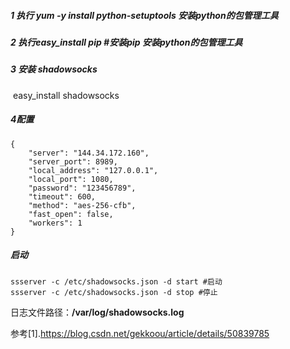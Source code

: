 ##### 1 执行 yum -y install python-setuptools 安装python的包管理工具

##### 2 执行easy_install pip #安装pip  安装python的包管理工具 

##### 3 安装 shadowsocks

​	easy_install  shadowsocks

##### 4配置

```
{
	"server": "144.34.172.160",
	"server_port": 8989,
	"local_address": "127.0.0.1",
	"local_port": 1080,
	"password": "123456789",
	"timeout": 600,
	"method": "aes-256-cfb",
	"fast_open": false,
	"workers": 1
}

```

#####  启动

```
ssserver -c /etc/shadowsocks.json -d start #启动
ssserver -c /etc/shadowsocks.json -d stop #停止
```

日志文件路径：**/var/log/shadowsocks.log** 

参考[1].https://blog.csdn.net/gekkoou/article/details/50839785
